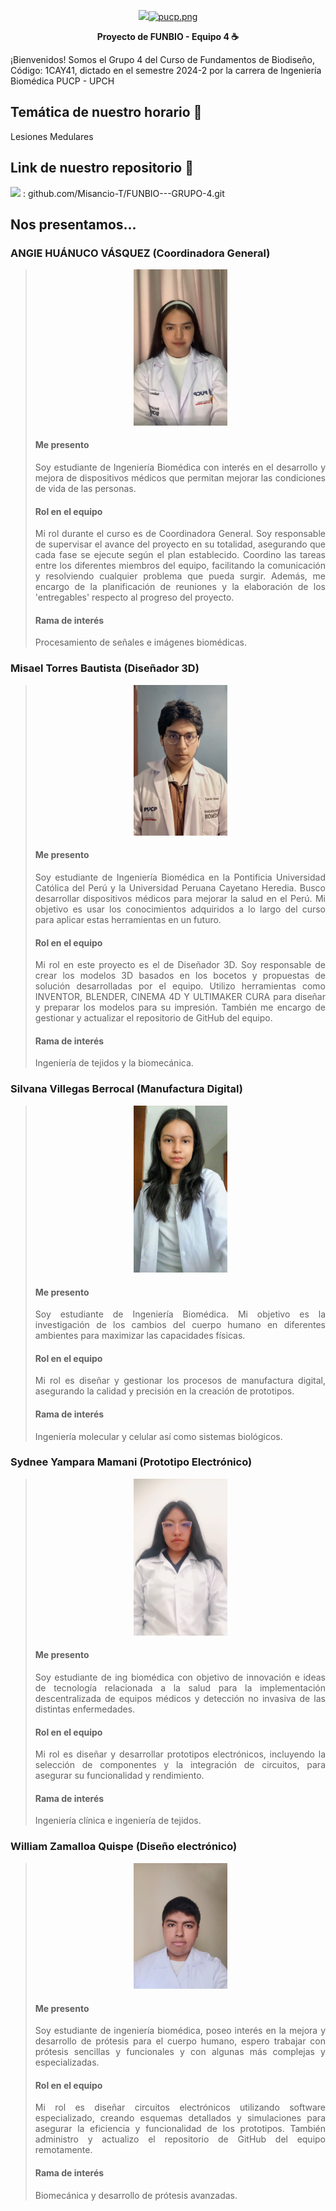
<p align="center">
  <img src="[https://fundbio.github.io/images/pucp_upch.png]>
</p>

[![pucp.png](https://i.postimg.cc/XYL9GXMR/pucp.png)](https://postimg.cc/rDdD7Vwj)
---
<b><p align="center"> Proyecto de FUNBIO - Equipo 4 ☕️ </b>

¡Bienvenidos! Somos el Grupo 4 del Curso de Fundamentos de Biodiseño, Código: 1CAY41, dictado
en el semestre 2024-2 por la carrera de Ingeniería Biomédica PUCP - UPCH


## Temática de nuestro horario 📜


Lesiones Medulares


## Link de nuestro repositorio 🔗

<img src="https://img.shields.io/badge/GitHub-100000?style=for-the-badge&logo=github&logoColor=white" /> : github.com/Misancio-T/FUNBIO---GRUPO-4.git





## Nos presentamos... 

<h3>ANGIE HUÁNUCO VÁSQUEZ (Coordinadora General)</h3>

> <p align="center" ><img src="photos/photoAngieRepositorioReadme.jpeg"  alt="fotoAngie" style="width: 150px"></p>
> <h4> Me presento</h4>
>
> <p align="justify"> Soy estudiante de Ingeniería Biomédica con interés en el desarrollo y mejora de dispositivos médicos que permitan mejorar las condiciones de vida de las personas.  </p>
> <h4> Rol en el equipo</h4>
> <p align="justify"> Mi rol durante el curso es de Coordinadora General. Soy responsable de supervisar el avance del proyecto en su totalidad, asegurando que cada fase se ejecute según el plan establecido. Coordino las tareas entre los diferentes miembros del equipo, facilitando la comunicación y resolviendo cualquier problema que pueda surgir. Además, me encargo de la planificación de reuniones y la elaboración de los 'entregables' respecto al progreso del proyecto. </p>
> <h4> Rama de interés</h4>
> <p align="justify"> Procesamiento de señales e imágenes biomédicas. </p>


<h3>Misael Torres Bautista (Diseñador 3D)</h3>

> <p align="center" ><img src="photos/photoMisaelRepositorioreadme.jpeg"  alt="fotoMisael" style="width: 150px"></p>
> <h4> Me presento</h4>
>
> <p align="justify"> Soy estudiante de Ingeniería Biomédica en la Pontificia Universidad Católica del Perú y la Universidad Peruana Cayetano Heredia. Busco desarrollar dispositivos médicos para mejorar la salud en el Perú. Mi objetivo es usar los conocimientos adquiridos a lo largo del curso para aplicar estas herramientas en un futuro.  </p>
> <h4> Rol en el equipo</h4>
> <p align="justify"> Mi rol en este proyecto es el de Diseñador 3D. Soy responsable de crear los modelos 3D basados en los bocetos y propuestas de solución desarrolladas por el equipo. Utilizo herramientas como INVENTOR, BLENDER, CINEMA 4D Y ULTIMAKER CURA para diseñar y preparar los modelos para su impresión. También me encargo de gestionar y actualizar el repositorio de GitHub del equipo.  </p>
> <h4> Rama de interés</h4>
> <p align="justify"> Ingeniería de tejidos y la biomecánica. </p>

<h3>Silvana Villegas Berrocal (Manufactura Digital)</h3>

> <p align="center" ><img src="photos/photoSilvanaRepositorioReadme.jpeg"  alt="fotoSilvana" style="width: 150px"></p>
> <h4> Me presento</h4>
>
> <p align="justify"> Soy estudiante de Ingeniería Biomédica. Mi objetivo es la investigación de los cambios del cuerpo humano en diferentes ambientes para maximizar las capacidades físicas. </p>
><h4> Rol en el equipo</h4>
> <p align="justify"> Mi rol es diseñar y gestionar los procesos de manufactura digital, asegurando la calidad y precisión en la creación de prototipos. </p>
> <h4> Rama de interés</h4>
> <p align="justify"> Ingeniería molecular y celular así como sistemas biológicos. </p>


<h3>Sydnee Yampara Mamani (Prototipo Electrónico)</h3>

> <p align="center" ><img src="photos/photoSydneeRepositorioReadme.jpeg"  alt="fotoSydnee" style="width: 150px"></p>
> <h4> Me presento</h4>
> <p align="justify"> Soy estudiante de ing biomédica con objetivo de innovación e ideas de tecnología relacionada a la salud para la implementación descentralizada de equipos médicos y detección no invasiva de las distintas enfermedades. </p>
> <h4> Rol en el equipo</h4>
> <p align="justify"> Mi rol es diseñar y desarrollar prototipos electrónicos, incluyendo la selección de componentes y la integración de circuitos, para asegurar su funcionalidad y rendimiento. </p>
> <h4> Rama de interés</h4>
> <p align="justify"> Ingeniería clínica e ingeniería de tejidos. </p>

<h3>William Zamalloa Quispe (Diseño electrónico)</h3>

> <p align="center" ><img src="photos/photoWilliamRepositorioreadme.jpg"  alt="fotoWilliam" style="width: 150px"></p>
> <h4> Me presento</h4>
> <p align="justify"> Soy estudiante de ingeniería biomédica, poseo interés en la mejora y desarrollo de prótesis para el cuerpo humano, espero trabajar con prótesis sencillas y funcionales y con algunas más complejas y especializadas. </p>
> <h4> Rol en el equipo</h4>
> <p align="justify"> Mi rol es diseñar circuitos electrónicos utilizando software especializado, creando esquemas detallados y simulaciones para asegurar la eficiencia y funcionalidad de los prototipos. También administro y actualizo el repositorio de GitHub del equipo remotamente. </p>
> <h4> Rama de interés</h4>
> <p align="justify"> Biomecánica y desarrollo de prótesis avanzadas. </p>




